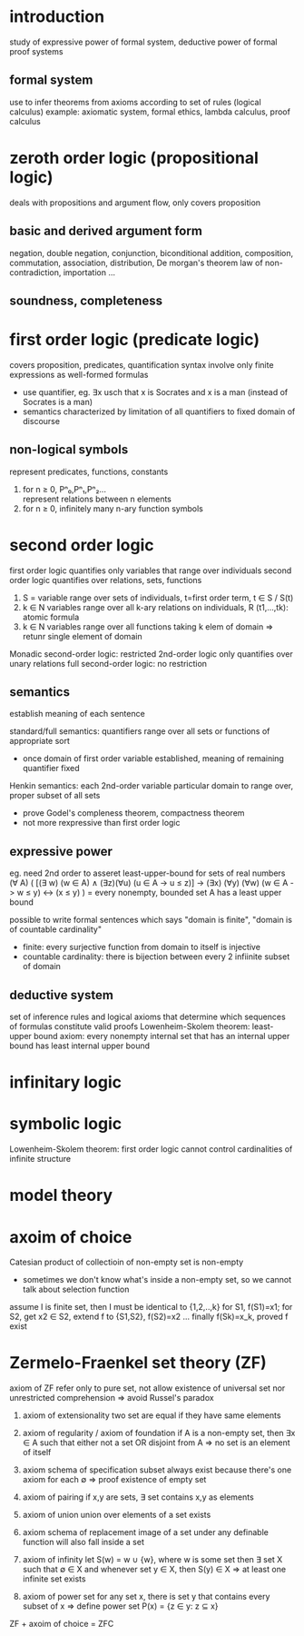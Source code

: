 # introduction
study of expressive power of formal system, deductive power of formal proof systems

## formal system
use to infer theorems from axioms according to set of rules (logical calculus)
example: axiomatic system, formal ethics, lambda calculus, proof calculus

# zeroth order logic (propositional logic)
deals with propositions and argument flow, only covers proposition


## basic and derived argument form
negation, double negation, conjunction, biconditional
addition, composition, commutation, association, distribution, De morgan's theorem
law of non-contradiction, importation ...

## soundness, completeness


# first order logic (predicate logic)
covers proposition, predicates, quantification
syntax involve only finite expressions as well-formed formulas
- use quantifier, eg. ∃x usch that x is Socrates and x is a man (instead of Socrates is a man)
- semantics characterized by limitation of all quantifiers to fixed domain of discourse

## non-logical symbols
represent predicates, functions, constants

1. for n ≥ 0, Pⁿ₀,Pⁿ₁,Pⁿ₂...   
represent relations between n elements
2. for n ≥ 0, infinitely many n-ary function symbols


# second order logic
first order logic quantifies only variables that range over individuals
second order logic quantifies over relations, sets, functions
1. S = variable range over sets of individuals, t=first order term, t ∈ S / S(t) 
2. k ∈ N variables range over all k-ary relations on individuals, R (t1,...,tk): atomic formula
3. k ∈ N variables range over all functions taking k elem of domain => retunr single element of domain

Monadic second-order logic: restricted 2nd-order logic only quantifies over unary relations
full second-order logic: no restriction

## semantics
establish meaning of each sentence

standard/full semantics: quantifiers range over all sets or functions of appropriate sort
- once domain of first order variable established, meaning of remaining quantifier fixed

Henkin semantics: each 2nd-order variable particular domain to range over, proper subset of all sets 
- prove Godel's compleness theorem, compactness theorem
- not more rexpressive than first order logic

## expressive power
eg. need 2nd order to asseret least-upper-bound for sets of real numbers
(∀ A) ( [(∃ w) (w ∈ A) ∧ (∃z)(∀u) (u ∈ A -> u ≤ z)]
  -> (∃x) (∀y) (∀w) (w ∈ A -> w ≤ y) <-> (x ≤ y) )
= every nonempty, bounded set A has a least upper bound

possible to write formal sentences which says "domain is finite", "domain is of countable cardinality"
- finite: every surjective function from domain to itself is injective
- countable cardinality: there is bijection between every 2 infiinite subset of domain

## deductive system
set of inference rules and logical axioms that determine which sequences of formulas constitute valid proofs
Lowenheim-Skolem theorem: 
least-upper bound axiom: every nonempty internal set that has an internal upper bound has least internal upper bound



# infinitary logic

# symbolic logic
Lowenheim-Skolem theorem: first order logic cannot control cardinalities of infinite structure

# model theory



# axoim of choice
Catesian product of collectioin of non-empty set is non-empty
- sometimes we don't know what's inside a non-empty set, so we cannot talk about selection function 

assume I is finite set, then I must be identical to {1,2,..,k}
for S1, f(S1)=x1; for S2, get x2 ∈ S2, extend f to {S1,S2}, f(S2)=x2 ...
finally f(Sk)=x_k, proved f exist

# Zermelo-Fraenkel set theory (ZF)
axiom of ZF refer only to pure set, not allow existence of universal set nor unrestricted comprehension
=> avoid Russel's paradox

1. axiom of extensionality
two set are equal if they have same elements

2. axiom of regularity / axiom of foundation
if A is a non-empty set, then ∃x ∈ A such that either not a set OR disjoint from A
=> no set is an element of itself

3. axiom schema of specification
subset always exist because there's one axiom for each ∅
=> proof existence of empty set

4. axiom of pairing
if x,y are sets, ∃ set contains x,y as elements

5. axiom of union
union over elements of a set exists

6. axiom schema of replacement
image of a set under any definable function will also fall inside a set

7. axiom of infinity
let S(w) = w ∪ {w}, where w is some set
then ∃ set X such that ∅ ∈ X and 
whenever set y ∈ X, then S(y) ∈ X
=> at least one infinite set exists

8. axiom of power set
for any set x, there is set y that contains every subset of x
=> define power set P(x) = {z ∈ y: z ⊆ x}

ZF + axoim of choice = ZFC





























